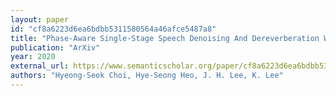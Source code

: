 ```yaml
---
layout: paper
id: "cf8a6223d6ea6bdbb5311580564a46afce5487a8"
title: "Phase-Aware Single-Stage Speech Denoising And Dereverberation With U-Net"
publication: "ArXiv"
year: 2020
external_url: https://www.semanticscholar.org/paper/cf8a6223d6ea6bdbb5311580564a46afce5487a8
authors: "Hyeong-Seok Choi, Hye-Seong Heo, J. H. Lee, K. Lee"
---
```

